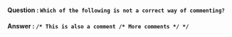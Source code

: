 #### Question : `Which of the following is not a correct way of commenting?`
#### Answer   : `/* This is also a comment /* More comments */ */`
